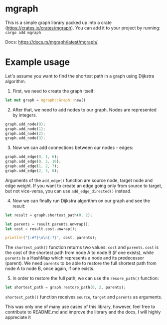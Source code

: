 # **mgraph**
This is a simple graph library packed up into a crate (https://crates.io/crates/mgraph). You can add it to your project by running:
```cargo add mgraph```

Docs: https://docs.rs/mgraph/latest/mgraph/

# **Example usage**
Let's assume you want to find the shortest path in a graph using Dijkstra algorithm. 
1. First, we need to create the graph itself:

```rust
let mut graph = mgraph::Graph::new()
```

2. After that, we need to add nodes to our graph. Nodes are represented by integers.

```rust
graph.add_node(0);
graph.add_node(1);
graph.add_node(2);
graph.add_node(3);
```

3. Now we can add connections between our nodes - edges:

```rust
graph.add_edge(0, 1, 6);
graph.add_edge(0, 2, 16);
graph.add_edge(1, 2, 7);
graph.add_edge(2, 3, 8);
```
Arguments of the `add_edge()` function are source node, target node and edge weight. If you want to create an edge going only from source to target, but not vice-versa, you can use `add_edge_directed()` instead.

4. Now we can finally run Dijkstra algorithm on our graph and see the result:

```rust
let result = graph.shortest_path(0, 2);

let parents = result.parents.unwrap();
let cost = result.cost.unwrap();

println!("{:#?}\n\n{:?}", cost, parents);
```

The ```shortest_path()``` function returns two values: ```cost``` and ```parents```. ```cost``` is the cost of the shortest path from node A to node B (if one exists), while ```parents``` is a HashMap which represents a node and its predecessor (parent). We need ```parents``` to be able to restore the full shortest path from node A to node B, once again, if one exists. 

5. In order to restore the full path, we can use the ```resore_path()``` function:

```rust
let shortest_path = graph.restore_path(0, 2, parents);
```

```shortest_path()``` function receives ```source```, ```target``` and ```parents``` as arguments. 


This was only one of many use cases of this library, however, feel free to contribute to README.md and improve the library and the docs, I will highly appreciate it
